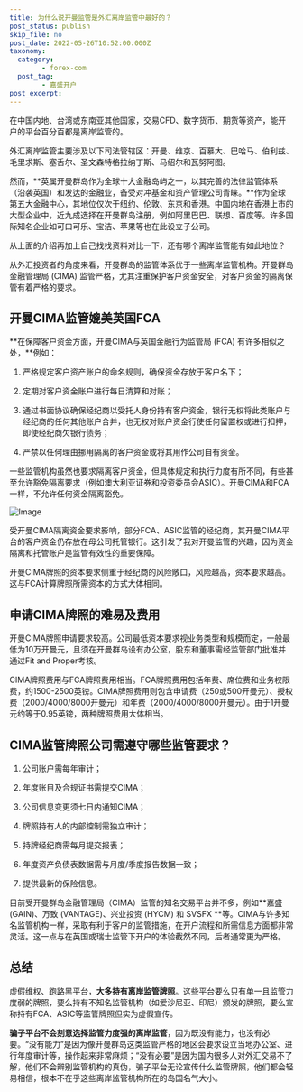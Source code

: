 ```yaml
---
title: 为什么说开曼监管是外汇离岸监管中最好的？
post_status: publish
skip_file: no
post_date: 2022-05-26T10:52:00.000Z
taxonomy:
  category:
        - forex-com
  post_tag:
        - 嘉盛开户
post_excerpt: 
---
```

在中国内地、台湾或东南亚其他国家，交易CFD、数字货币、期货等资产，能开户的平台百分百都是离岸监管的。

外汇离岸监管主要涉及以下司法管辖区：开曼、维京、百慕大、巴哈马、伯利兹、毛里求斯、塞舌尔、圣文森特格拉纳丁斯、马绍尔和瓦努阿图。

然而，**英属开曼群岛作为全球十大金融岛屿之一，以其完善的法律监管体系（沿袭英国）和发达的金融业，备受对冲基金和资产管理公司青睐。**作为全球第五大金融中心，其地位仅次于纽约、伦敦、东京和香港。中国内地在香港上市的大型企业中，近九成选择在开曼群岛注册，例如阿里巴巴、联想、百度等。许多国际知名企业如可口可乐、宝洁、苹果等也在此设立子公司。

从上面的介绍再加上自己找找资料对比一下，还有哪个离岸监管能有如此地位？

从外汇投资者的角度来看，开曼群岛的监管体系优于一些离岸监管机构。开曼群岛金融管理局 (CIMA) 监管严格，尤其注重保护客户资金安全，对客户资金的隔离保管有着严格的要求。

## 开曼CIMA监管媲美英国FCA

**在保障客户资金方面，开曼CIMA与英国金融行为监管局 (FCA) 有许多相似之处，**例如：

1. 严格规定客户资产账户的命名规则，确保资金存放于客户名下；

1. 定期对客户资金账户进行每日清算和对账；

1. 通过书面协议确保经纪商以受托人身份持有客户资金，银行无权将此类账户与经纪商的任何其他账户合并，也无权对账户资金行使任何留置权或进行扣押，即使经纪商欠银行债务；

1. 严禁以任何理由挪用隔离的客户资金或将其用作公司自有资金。

一些监管机构虽然也要求隔离客户资金，但具体规定和执行力度有所不同，有些甚至允许豁免隔离要求（例如澳大利亚证券和投资委员会ASIC）。开曼CIMA和FCA一样，不允许任何资金隔离豁免。

![Image](https://prod-files-secure.s3.us-west-2.amazonaws.com/39ed1227-6d7d-4570-be36-9ccd4a2c4241/bd849744-3fcb-4a37-8312-357962c8f065/image.png?X-Amz-Algorithm=AWS4-HMAC-SHA256&X-Amz-Content-Sha256=UNSIGNED-PAYLOAD&X-Amz-Credential=ASIAZI2LB466VQN6KZ2Y%2F20250326%2Fus-west-2%2Fs3%2Faws4_request&X-Amz-Date=20250326T161411Z&X-Amz-Expires=3600&X-Amz-Security-Token=IQoJb3JpZ2luX2VjEMj%2F%2F%2F%2F%2F%2F%2F%2F%2F%2FwEaCXVzLXdlc3QtMiJGMEQCIEH6cX87bX560fRBK2CjYTJYfnzHJcgR3wdoL3y7nJG4AiAmBe4iZp67F9CtEwcjF8SgNi%2FpjXYIN3PGKJxZe2l9MSr%2FAwgwEAAaDDYzNzQyMzE4MzgwNSIMZFN0ADEdnGn9gJiyKtwD68046CyTTtND0PwJdUT37SkKmJHGeqGnUYVcQSB6e%2BL425CUarhzMMlQ0mpyNh2dt0RfnlPjBMuNzQ1C41cJD2GhmNU2mCoriVWfJSkmyysN%2FbtUL%2FUwk0narjAfUi7cx%2FIg2an0ePg8X7SNaIbCGr0kCfisHHFE1JFZYkjj6rSEMd0J9tqkudwRuwZnqQLx%2FgNUAInVgsNigv0YaMO7mVUQLvJC8SCUoLNunovLm9apAR3ITLKOdW7VCDm0THgO1pHL6uJzthY3UiMdbDSbsHNQmQH3p6fDe%2BlEYhfFOaWXiaD8Vk5TWWgECEpdzMTG%2FSwJgEJujvDjod0WgamtyzVtoJ5mOVOPPO72evSk%2FaFD31z1k9cavxjFYTrNw69zH73VAN4vhBRlvrQbsLDNakO6xDxER5kApv%2BvnKuIMiVBnSgFoaZzlFIWRo7u4j5S0wg3RxEVRONH9%2Fc5swR26u6q4%2B6b3SyFi%2F59OxavQbya4B29bRjGdL8IYD0Fh3QRJBCM4sJsGtwMvB08UQaMzXLG6D3eWyRLy3FGaGxeZN9Rdz4eKQIG2xyZMOj%2BAlBio1c6eLp5wspDcKHDMKPfSqKOSvflPAy%2FaOY1tD%2FuU8rogAWisFRiaFs3u9gwn7eQvwY6pgHbPBKjrF65mE6xEIeIy1jRitaYTo4zsV1b8%2FCTjxwTQy3Dc91cGuZjBQgsrBYZZwJn2Jj1%2F53%2F7L6tXkbtKchb3W0T6rhZj%2BTusXkkYvxMMt4N6dOLCouJofthFG9KCTKb%2F1RWX88u%2B%2FX1c4aty9%2Bfr49hZ0n39Y%2BUtGqUEaogARNq4xl6twQdbfr3YYpOjM4%2FjOSefgJfauw1y4KFQy412DIbNON2&X-Amz-Signature=ecd057a0502ace6805e9a3bbf3c3add9e168e3640b358b1c5751f560a8877615&X-Amz-SignedHeaders=host&x-id=GetObject)

受开曼CIMA隔离资金要求影响，部分FCA、ASIC监管的经纪商，其开曼CIMA平台的客户资金仍存放在母公司托管银行。这引发了我对开曼监管的兴趣，因为资金隔离和托管账户是监管有效性的重要保障。

开曼CIMA牌照的资本要求侧重于经纪商的风险敞口，风险越高，资本要求越高。这与FCA计算牌照所需资本的方式大体相同。

## **申请CIMA牌照的难易及费用**

开曼CIMA牌照申请要求较高。公司最低资本要求视业务类型和规模而定，一般最低为10万开曼元，且须在开曼群岛设有办公室，股东和董事需经监管部门批准并通过Fit and Proper考核。

CIMA牌照费用与FCA牌照费用相当。FCA牌照费用包括年费、席位费和业务权限费，约1500-2500英镑。CIMA牌照费用则包含申请费（250或500开曼元）、授权费（2000/4000/8000开曼元）和年费（2000/4000/8000开曼元）。由于1开曼元约等于0.95英镑，两种牌照费用大体相当。

## CIMA监管牌照公司需遵守哪些监管要求？

1. 公司账户需每年审计；

1. 年度账目及合规证书需提交CIMA；

1. 公司信息变更须七日内通知CIMA；

1. 牌照持有人的内部控制需独立审计；

1. 持牌经纪商需每月提交报表；

1. 年度资产负债表数据需与月度/季度报告数据一致；

1. 提供最新的保险信息。

目前受开曼群岛金融管理局（CIMA）监管的知名交易平台并不多，例如**嘉盛 (GAIN)、万致 (VANTAGE)、兴业投资 (HYCM) 和 SVSFX **等。CIMA与许多知名监管机构一样，采取有利于客户的监管措施，在开户流程和所需信息方面都非常灵活。这一点与在英国或瑞士监管下开户的体验截然不同，后者通常更为严格。

## 总结

虚假维权、跑路黑平台，**大多持有离岸监管牌照**。这些平台要么只有单一且监管力度弱的牌照，要么持有不知名监管机构（如爱沙尼亚、印尼）颁发的牌照，要么宣称持有FCA、ASIC等监管牌照但实为虚假宣传。

**骗子平台不会刻意选择监管力度强的离岸监管**，因为既没有能力，也没有必要。“没有能力”是因为像开曼群岛这类监管严格的地区会要求设立当地办公室、进行年度审计等，操作起来非常麻烦；“没有必要”是因为国内很多人对外汇交易不了解，他们不会辨别监管机构的真伪，骗子平台无论宣传什么监管牌照，他们都会轻易相信，根本不在乎这些离岸监管机构所在的岛国名气大小。